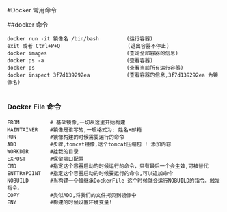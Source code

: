 #Docker   常用命令

##docker 命令
```shell
docker run -it 镜像名 /bin/bash         (运行容器)
exit 或者 Ctrl+P+Q                      (退出容器不停止)
docker images                          (查询全部容器的信息)
docker ps -a                           (查看容器) 
docker ps                              (查看当前所有运行容器)
docker inspect 3f7d139292ea            (查看容器的信息,3f7d139292ea 为镜像名)


```
### Docker File 命令
```shell
FROM          # 基础镜像,一切从这里开始构建
MAINTAINER    #镜像是谁写的,一般格式为: 姓名+邮箱
RUN           #镜像构建的时候需要运行的命令
ADD           #步骤,tomcat镜像,这个tomcat压缩包 ! 添加内容
WORKDIR       #挂载的目录
EXPOST        #保留端口配置
CMD           #指定这个容器启动的时候运行的命令，只有最后一个会生效,可被替代
ENTTRYPOINT   #指定这个容器启动的时候要运行的命令,可以追加命令
NOBUILD       #当构建一个被继承DockerFile 这个时候就会运行NOBUILD的指令。触发指令。
COPY          #类似ADD,将我们的文件拷贝到镜像中
ENY           #构建的时候设置环境变量!

```




















































